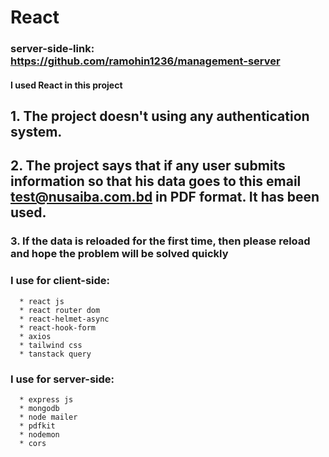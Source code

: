 # React 

### server-side-link: https://github.com/ramohin1236/management-server

#### I used React in this project

## 1. The project doesn't  using any authentication system.

## 2. The project says that if any user submits information so that his data goes to this email test@nusaiba.com.bd in PDF format. It has been used.

### 3. If the data is reloaded for the first time, then please reload and hope the problem will be solved quickly

### I use for client-side:
      * react js
      * react router dom
      * react-helmet-async
      * react-hook-form
      * axios
      * tailwind css
      * tanstack query
### I use for server-side:
      * express js
      * mongodb
      * node mailer
      * pdfkit
      * nodemon
      * cors
      
